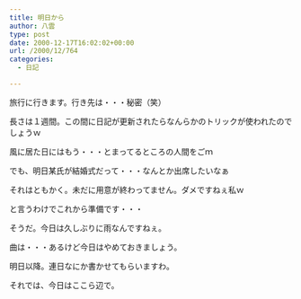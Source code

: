 ```yaml
---
title: 明日から
author: 八雲
type: post
date: 2000-12-17T16:02:02+00:00
url: /2000/12/764
categories:
  - 日記

---
```

旅行に行きます。行き先は・・・秘密（笑）
  
長さは１週間。この間に日記が更新されたらなんらかのトリックが使われたのでしょうｗ
  
風に居た日にはもう・・・とまってるところの人間をごｍ
  
でも、明日某氏が結婚式だって・・・なんとか出席したいなぁ
  
それはともかく。未だに用意が終わってません。ダメですねぇ私ｗ
  
と言うわけでこれから準備です・・・

そうだ。今日は久しぶりに雨なんですねぇ。
  
曲は・・・あるけど今日はやめておきましょう。
  
明日以降。連日なにか書かせてもらいますわ。
  
それでは、今日はここら辺で。